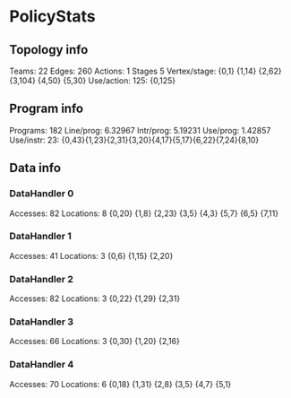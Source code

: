 # PolicyStats
## Topology info
Teams:		22
Edges:		260
Actions:	1
Stages		5
Vertex/stage:	{0,1} {1,14} {2,62} {3,104} {4,50} {5,30} 
Use/action:	125: {0,125} 

## Program info
Programs:	182
Line/prog:	6.32967
Intr/prog:	5.19231
Use/prog:	1.42857
Use/instr:	23: {0,43}{1,23}{2,31}{3,20}{4,17}{5,17}{6,22}{7,24}{8,10}

## Data info

### DataHandler 0
Accesses:	82
Locations:	8
{0,20} {1,8} {2,23} {3,5} {4,3} {5,7} {6,5} {7,11} 

### DataHandler 1
Accesses:	41
Locations:	3
{0,6} {1,15} {2,20} 

### DataHandler 2
Accesses:	82
Locations:	3
{0,22} {1,29} {2,31} 

### DataHandler 3
Accesses:	66
Locations:	3
{0,30} {1,20} {2,16} 

### DataHandler 4
Accesses:	70
Locations:	6
{0,18} {1,31} {2,8} {3,5} {4,7} {5,1} 